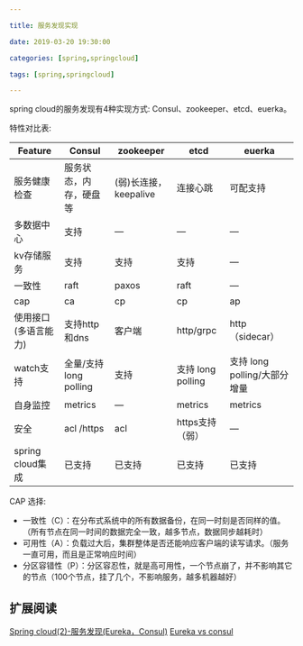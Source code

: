 ```yaml
---

title: 服务发现实现

date: 2019-03-20 19:30:00

categories: [spring,springcloud]

tags: [spring,springcloud]

---
```



spring cloud的服务发现有4种实现方式: Consul、zookeeper、etcd、euerka。


<!--more-->

特性对比表:

|Feature          |Consul             |zookeeper           |etcd               |euerka  |
|----             |---               |---                |---              |  ---|
|服务健康检查       |服务状态，内存，硬盘等|(弱)长连接，keepalive|连接心跳           |可配支持 |
|多数据中心         |支持               |—                   |—                |—       |
|kv存储服务         |支持               |支持                 |支持               |—|
|一致性            |raft             |paxos                |raft                |—|
|cap              |ca                |cp                    |cp                |ap|
|使用接口(多语言能力)|支持http和dns      |客户端                |http/grpc          |http（sidecar）|
|watch支持        |全量/支持long polling|支持                 |支持 long polling   |支持 long polling/大部分增量|
|自身监控          |metrics            |—                   |metrics              |metrics|
|安全             |acl /https          |acl                |https支持（弱）         |—          |
|spring cloud集成 |已支持             |已支持               |  已支持              |已支持|



CAP 选择:

- 一致性（C）：在分布式系统中的所有数据备份，在同一时刻是否同样的值。（所有节点在同一时间的数据完全一致，越多节点，数据同步越耗时）
- 可用性（A）：负载过大后，集群整体是否还能响应客户端的读写请求。（服务一直可用，而且是正常响应时间）
- 分区容错性（P）：分区容忍性，就是高可用性，一个节点崩了，并不影响其它的节点（100个节点，挂了几个，不影响服务，越多机器越好）



## 扩展阅读

[Spring cloud(2)-服务发现(Eureka，Consul)](https://juejin.im/post/5bd037ffe51d45404c71e0b9)
[Eureka vs consul](https://www.zhihu.com/question/55749122)
